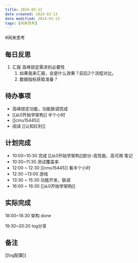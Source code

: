 ```yaml
---
title: 2024-03-13
date created: 2024-03-13
date modified: 2024-03-13
tags: [闲来思考]
---
```


#闲来思考

## 每日反思

1. 汇报 高峰锁定需求的必要性  
	1. 如果我来汇报，会是什么效果？前后2个流程对比。
	2. 数据指标获取准备？  

## 待办事项

+ 高峰锁定功能，功能联调完成
+ [[从0开始学架构]] 半个小时
+ [[cmu15445]]
+ 阅读 [[认知红利]]

## 计划完成

- 10:00~10:30 完成 [[从0开始学架构]]部分-高性能、高可用 笔记
- 10:30~11:30 测试覆盖率
- 12:00 ~ 12:30 [[cmu15445]] 看半个小时
- 12:30 ~13:00 游戏
- 13:30 ~ 15:30 功能开发，联调
- 16:00 ~ 16:30 [[从0开始学架构]]

## 实际完成

18:00~18:30 架构 done

19:30~20:20 log分享

## 备注

[[log配置]]
